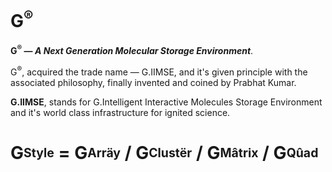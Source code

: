 # G<sup>®</sup>
<b>G<sup>®</sup> — <i>A Next Generation Molecular Storage Environment</i></b>.

G<sup>®</sup>, acquired the trade name — G.IIMSE, and it's given principle with the associated philosophy, finally invented and coined by Prabhat Kumar.

<b>G.IIMSE</b>, stands for G.Intelligent Interactive Molecules Storage Environment and it's world class infrastructure for ignited science.

# G<sub><sup>Style</sup></sub> = G<sub><sup>Arräy</sup></sub> / G<sub><sup>Clustër</sup></sub> / G<sub><sup>Mâtrix</sup></sub> / G<sub><sup>Qûad</sup></sub>
